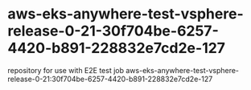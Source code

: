 # aws-eks-anywhere-test-vsphere-release-0-21-30f704be-6257-4420-b891-228832e7cd2e-127
repository for use with E2E test job aws-eks-anywhere-test-vsphere-release-0-21:30f704be-6257-4420-b891-228832e7cd2e-127
